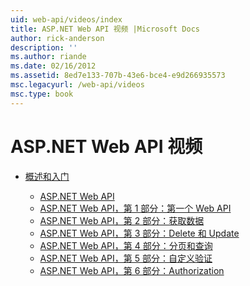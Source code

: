```yaml
---
uid: web-api/videos/index
title: ASP.NET Web API 视频 |Microsoft Docs
author: rick-anderson
description: ''
ms.author: riande
ms.date: 02/16/2012
ms.assetid: 8ed7e133-707b-43e6-bce4-e9d266935573
msc.legacyurl: /web-api/videos
msc.type: book
---
```

<a name="aspnet-web-api-videos"></a>ASP.NET Web API 视频
====================
- [概述和入门](getting-started/index.md)

    - [ASP.NET Web API](getting-started/aspnet-web-api.md)
    - [ASP.NET Web API，第 1 部分：第一个 Web API](getting-started/your-first-web-api.md)
    - [ASP.NET Web API，第 2 部分：获取数据](getting-started/getting-data.md)
    - [ASP.NET Web API，第 3 部分：Delete 和 Update](getting-started/delete-and-update.md)
    - [ASP.NET Web API，第 4 部分：分页和查询](getting-started/paging-and-querying.md)
    - [ASP.NET Web API，第 5 部分：自定义验证](getting-started/custom-validation.md)
    - [ASP.NET Web API，第 6 部分：Authorization](getting-started/authorization.md)

